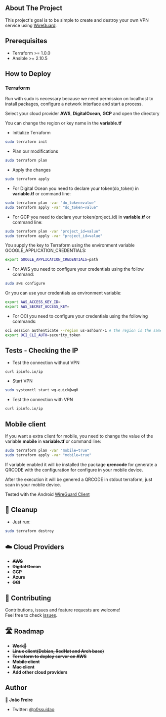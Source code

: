 ## About The Project

This project's goal is to be simple to create and destroy your own VPN service using [WireGuard](https://www.wireguard.com/).

## Prerequisites

- Terraform >= 1.0.0
- Ansible >= 2.10.5
  
## How to Deploy

### Terraform 

Run with sudo is necessary because we need permission on localhost to install packages, configure a network interface and start a process.

Select your cloud provider **AWS**, **DigitalOcean**, **GCP** and open the directory<br />

You can change the region or key name in the **variable.tf**
  
* Initialize Terraform 

```bash
sudo terraform init
```

* Plan our modifications

```bash
sudo terraform plan
```

* Apply the changes

```bash
sudo terraform apply
```

* For Digital Ocean you need to declare your token(do_token) in **variable.tf** or command line:

```bash
sudo terraform plan -var "do_token=value"
sudo terraform apply -var "do_token=value"
```

* For GCP you need to declare your token(project_id) in **variable.tf** or command line:

```bash
sudo terraform plan -var "project_id=value"
sudo terraform apply -var "project_id=value"
```
You supply the key to Terraform using the environment variable GOOGLE_APPLICATION_CREDENTIALS:

```bash
export GOOGLE_APPLICATION_CREDENTIALS=path
```
* For AWS you need to configure your credentials using the follow command:
```bash
sudo aws configure
```
Or you can use your credentials as environment variable:
```bash
export AWS_ACCESS_KEY_ID=
export AWS_SECRET_ACCESS_KEY=
```
* For OCI you need to configure your credentials using the following commands:
```bash
oci session authenticate --region us-ashburn-1 # the region is the same as TF_VAR_region (default us-ashburn-1)
export OCI_CLI_AUTH=security_token
```
## Tests - Checking the IP

* Test the connection without VPN 
```bash
curl ipinfo.io/ip
```

* Start VPN 
```bash
sudo systemctl start wg-quick@wg0
```

* Test the connection with VPN 
```bash
curl ipinfo.io/ip
```

## Mobile client 

If you want a extra client for mobile, you need to change the value of the variable **mobile** in **variable.tf** or command line:

```bash
sudo terraform plan -var "mobile=true"
sudo terraform apply -var "mobile=true"
```

If variable enabled it will be installed the package **qrencode** for generate a QRCODE with the configuration for configure in your mobile device.

After the execution it will be genered a QRCODE in stdout terraform, just scan in your mobile device.

Tested with the Android [WireGuard Client](https://play.google.com/store/apps/details?id=com.wireguard.android)

## 🧹 Cleanup

* Just run:

```bash
sudo terraform destroy
```

## ☁️ Cloud Providers
- ~~**AWS**~~
- ~~**Digital Ocean**~~
- ~~**GCP**~~
- **Azure**
- ~~**OCI**~~
  
## 🤝 Contributing

Contributions, issues and feature requests are welcome!<br />Feel free to check [issues](https://github.com/P0ssuidao/terraguard/issues). 

## 🛣️ Roadmap

- ~~**Work🤣**~~
- ~~**Linux client(Debian, RedHat and Arch base)**~~
- ~~**Terraform to deploy server on AWS**~~
- ~~**Mobile client**~~
- ~~**Mac client**~~
- **Add other cloud providers**

## Author

👤 **João Freire**

* Twitter: [@p0ssuidao](https://twitter.com/p0ssuidao)
